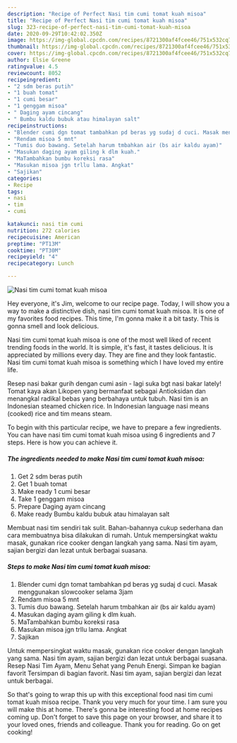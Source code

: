 ```yaml
---
description: "Recipe of Perfect Nasi tim cumi tomat kuah misoa"
title: "Recipe of Perfect Nasi tim cumi tomat kuah misoa"
slug: 323-recipe-of-perfect-nasi-tim-cumi-tomat-kuah-misoa
date: 2020-09-29T10:42:02.350Z
image: https://img-global.cpcdn.com/recipes/8721300af4fcee46/751x532cq70/nasi-tim-cumi-tomat-kuah-misoa-foto-resep-utama.jpg
thumbnail: https://img-global.cpcdn.com/recipes/8721300af4fcee46/751x532cq70/nasi-tim-cumi-tomat-kuah-misoa-foto-resep-utama.jpg
cover: https://img-global.cpcdn.com/recipes/8721300af4fcee46/751x532cq70/nasi-tim-cumi-tomat-kuah-misoa-foto-resep-utama.jpg
author: Elsie Greene
ratingvalue: 4.5
reviewcount: 8052
recipeingredient:
- "2 sdm beras putih"
- "1 buah tomat"
- "1 cumi besar"
- "1 genggam misoa"
- " Daging ayam cincang"
- " Bumbu kaldu bubuk atau himalayan salt"
recipeinstructions:
- "Blender cumi dgn tomat tambahkan pd beras yg sudaj d cuci. Masak menggunakan slowcooker selama 3jam"
- "Rendam misoa 5 mnt"
- "Tumis duo bawang. Setelah harum tmbahkan air (bs air kaldu ayam)"
- "Masukan daging ayam giling k dlm kuah."
- "MaTambahkan bumbu koreksi rasa"
- "Masukan misoa jgn trllu lama. Angkat"
- "Sajikan"
categories:
- Recipe
tags:
- nasi
- tim
- cumi

katakunci: nasi tim cumi 
nutrition: 272 calories
recipecuisine: American
preptime: "PT13M"
cooktime: "PT30M"
recipeyield: "4"
recipecategory: Lunch

---
```



![Nasi tim cumi tomat kuah misoa](https://img-global.cpcdn.com/recipes/8721300af4fcee46/751x532cq70/nasi-tim-cumi-tomat-kuah-misoa-foto-resep-utama.jpg)

Hey everyone, it's Jim, welcome to our recipe page. Today, I will show you a way to make a distinctive dish, nasi tim cumi tomat kuah misoa. It is one of my favorites food recipes. This time, I'm gonna make it a bit tasty. This is gonna smell and look delicious.

Nasi tim cumi tomat kuah misoa is one of the most well liked of recent trending foods in the world. It is simple, it's fast, it tastes delicious. It is appreciated by millions every day. They are fine and they look fantastic. Nasi tim cumi tomat kuah misoa is something which I have loved my entire life.

Resep nasi bakar gurih dengan cumi asin - lagi suka bgt nasi bakar lately! Tomat kaya akan Likopen yang bermanfaat sebagai Antioksidan dan menangkal radikal bebas yang berbahaya untuk tubuh. Nasi tim is an Indonesian steamed chicken rice. In Indonesian language nasi means (cooked) rice and tim means steam.


To begin with this particular recipe, we have to prepare a few ingredients. You can have nasi tim cumi tomat kuah misoa using 6 ingredients and 7 steps. Here is how you can achieve it.

<!--inarticleads1-->

##### The ingredients needed to make Nasi tim cumi tomat kuah misoa:

1. Get 2 sdm beras putih
1. Get 1 buah tomat
1. Make ready 1 cumi besar
1. Take 1 genggam misoa
1. Prepare  Daging ayam cincang
1. Make ready  Bumbu kaldu bubuk atau himalayan salt


Membuat nasi tim sendiri tak sulit. Bahan-bahannya cukup sederhana dan cara membuatnya bisa dilakukan di rumah. Untuk mempersingkat waktu masak, gunakan rice cooker dengan langkah yang sama. Nasi tim ayam, sajian bergizi dan lezat untuk berbagai suasana. 

<!--inarticleads2-->

##### Steps to make Nasi tim cumi tomat kuah misoa:

1. Blender cumi dgn tomat tambahkan pd beras yg sudaj d cuci. Masak menggunakan slowcooker selama 3jam
1. Rendam misoa 5 mnt
1. Tumis duo bawang. Setelah harum tmbahkan air (bs air kaldu ayam)
1. Masukan daging ayam giling k dlm kuah.
1. MaTambahkan bumbu koreksi rasa
1. Masukan misoa jgn trllu lama. Angkat
1. Sajikan


Untuk mempersingkat waktu masak, gunakan rice cooker dengan langkah yang sama. Nasi tim ayam, sajian bergizi dan lezat untuk berbagai suasana. Resep Nasi Tim Ayam, Menu Sehat yang Penuh Energi. Simpan ke bagian favorit Tersimpan di bagian favorit. Nasi tim ayam, sajian bergizi dan lezat untuk berbagai. 

So that's going to wrap this up with this exceptional food nasi tim cumi tomat kuah misoa recipe. Thank you very much for your time. I am sure you will make this at home. There's gonna be interesting food at home recipes coming up. Don't forget to save this page on your browser, and share it to your loved ones, friends and colleague. Thank you for reading. Go on get cooking!
